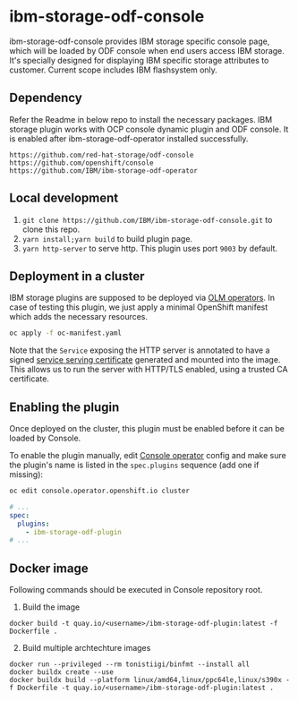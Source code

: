 # ibm-storage-odf-console

ibm-storage-odf-console provides IBM storage specific console page, which will be loaded by ODF console when end users access IBM storage. It's specially designed for displaying IBM specific storage attributes to customer. Current scope includes IBM flashsystem only.

## Dependency

Refer the Readme in below repo to install the necessary packages. IBM storage plugin works with OCP console dynamic plugin and ODF console. It is enabled after ibm-storage-odf-operator installed successfully.

```
https://github.com/red-hat-storage/odf-console
https://github.com/openshift/console
https://github.com/IBM/ibm-storage-odf-operator
```

## Local development

1. `git clone https://github.com/IBM/ibm-storage-odf-console.git` to clone this repo.
2. `yarn install;yarn build` to build plugin page.
3. `yarn http-server` to serve http. This plugin uses port `9003` by default.

## Deployment in a cluster

IBM storage plugins are supposed to be deployed via [OLM operators](https://github.com/operator-framework).
In case of testing this plugin, we just apply a minimal OpenShift manifest which adds the necessary resources.

```sh
oc apply -f oc-manifest.yaml
```

Note that the `Service` exposing the HTTP server is annotated to have a signed
[service serving certificate](https://docs.openshift.com/container-platform/4.6/security/certificates/service-serving-certificate.html)
generated and mounted into the image. This allows us to run the server with HTTP/TLS enabled, using
a trusted CA certificate.

## Enabling the plugin

Once deployed on the cluster, this plugin must be enabled before it can be loaded by Console.

To enable the plugin manually, edit [Console operator](https://github.com/openshift/console-operator)
config and make sure the plugin's name is listed in the `spec.plugins` sequence (add one if missing):

```sh
oc edit console.operator.openshift.io cluster
```

```yaml
# ...
spec:
  plugins:
    - ibm-storage-odf-plugin
# ...
```

## Docker image

Following commands should be executed in Console repository root.

1. Build the image

```
docker build -t quay.io/<username>/ibm-storage-odf-plugin:latest -f Dockerfile .
```

2. Build multiple archtechture images

```
docker run --privileged --rm tonistiigi/binfmt --install all
docker buildx create --use
docker buildx build --platform linux/amd64,linux/ppc64le,linux/s390x -f Dockerfile -t quay.io/<username>/ibm-storage-odf-plugin:latest .
```
